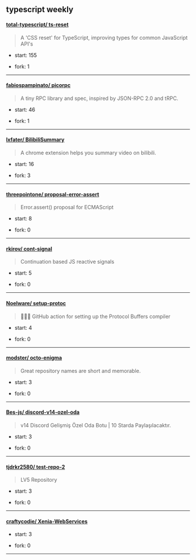 ## typescript weekly

#### [total-typescript/ ts-reset](https://github.com/total-typescript/ts-reset)
>  A 'CSS reset' for TypeScript, improving types for common JavaScript API's
+ start: 155
+ fork: 1
---
#### [fabiospampinato/ picorpc](https://github.com/fabiospampinato/picorpc)
>  A tiny RPC library and spec, inspired by JSON-RPC 2.0 and tRPC.
+ start: 46
+ fork: 1
---
#### [lxfater/ BilibiliSummary](https://github.com/lxfater/BilibiliSummary)
>  A chrome extension helps you summary video on bilibili.
+ start: 16
+ fork: 3
---
#### [threepointone/ proposal-error-assert](https://github.com/threepointone/proposal-error-assert)
>  Error.assert() proposal for ECMAScript
+ start: 8
+ fork: 0
---
#### [rkirov/ cont-signal](https://github.com/rkirov/cont-signal)
>  Continuation based JS reactive signals
+ start: 5
+ fork: 0
---
#### [Noelware/ setup-protoc](https://github.com/Noelware/setup-protoc)
>  🐻‍❄️🔥 GitHub action for setting up the Protocol Buffers compiler
+ start: 4
+ fork: 0
---
#### [modster/ octo-enigma](https://github.com/modster/octo-enigma)
>  Great repository names are short and memorable.
+ start: 3
+ fork: 0
---
#### [Bes-js/ discord-v14-ozel-oda](https://github.com/Bes-js/discord-v14-ozel-oda)
>  v14 Discord Gelişmiş Özel Oda Botu  | 10 Starda Paylaşılacaktır.
+ start: 3
+ fork: 0
---
#### [tjdrkr2580/ test-repo-2](https://github.com/tjdrkr2580/test-repo-2)
>  LV5 Repository
+ start: 3
+ fork: 0
---
#### [craftycodie/ Xenia-WebServices](https://github.com/craftycodie/Xenia-WebServices)
>  
+ start: 3
+ fork: 0
---